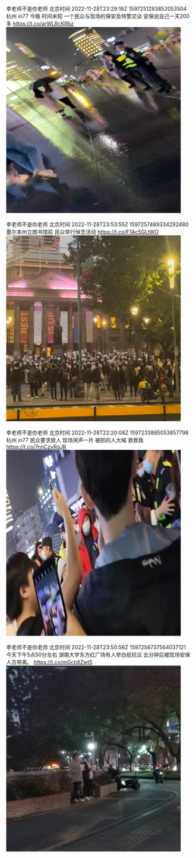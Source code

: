 李老师不是你老师 北京时间 2022-11-28T23:29:18Z 1597251293852053504<br>杭州 in77 今晚 时间未知
一个民众与现场的保安及特警交谈
安保说自己一天200多 https://t.co/arWLRcKRbz<br><img src='/temp/video/2022/o-Month-11/aw-Day-28/whyyoutouzhele/1597251293852053504_0.jpg' width='470' height='500'><br><br>李老师不是你老师 北京时间 2022-11-28T23:53:55Z 1597257489334292480<br>墨尔本州立图书馆前 民众举行悼念活动 https://t.co/F1Ac5GLtWO<br><img src='/temp/image/2022/o-Month-11/1597257489334292480_0.jpg' width='470' height='500'><br><br>李老师不是你老师 北京时间 2022-11-28T22:20:08Z 1597233885053857798<br>杭州 in77 民众要求放人 
现场哭声一片
被抓的人大喊 救救我 https://t.co/7nnCzvRgJR<br><img src='/temp/video/2022/o-Month-11/aw-Day-28/whyyoutouzhele/1597233885053857798_0.jpg' width='470' height='500'><br><br>李老师不是你老师 北京时间 2022-11-28T23:50:56Z 1597256737564037121<br>今天下午5点50分左右 湖南大学东方红广场有人举白纸抗议 五分钟后被现场安保人员带离。 https://t.co/mGctdIZwt5<br><img src='/temp/image/2022/o-Month-11/1597256737564037121_0.jpg' width='470' height='500'><br><br>
